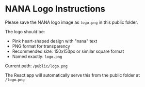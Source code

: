 # NANA Logo Instructions

Please save the NANA logo image as `logo.png` in this public folder.

The logo should be:
- Pink heart-shaped design with "nana" text
- PNG format for transparency
- Recommended size: 150x150px or similar square format
- Named exactly: `logo.png`

Current path: `/public/logo.png`

The React app will automatically serve this from the public folder at `/logo.png`
